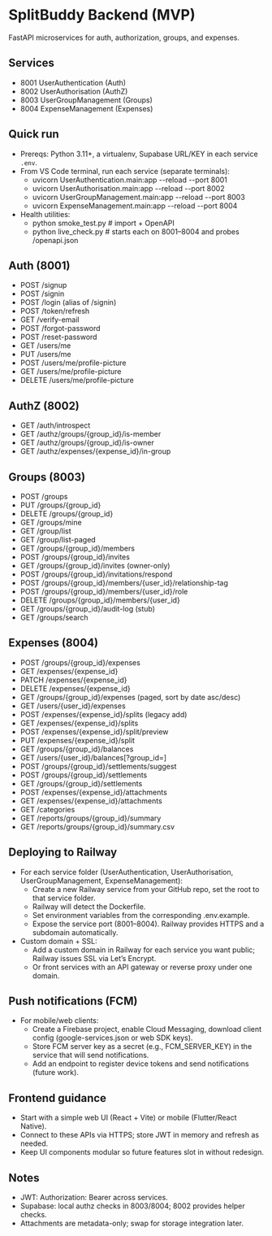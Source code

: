 # SplitBuddy Backend (MVP)

FastAPI microservices for auth, authorization, groups, and expenses.

## Services
- 8001 UserAuthentication (Auth)
- 8002 UserAuthorisation (AuthZ)
- 8003 UserGroupManagement (Groups)
- 8004 ExpenseManagement (Expenses)

## Quick run
- Prereqs: Python 3.11+, a virtualenv, Supabase URL/KEY in each service `.env`.
- From VS Code terminal, run each service (separate terminals):
  - uvicorn UserAuthentication.main:app --reload --port 8001
  - uvicorn UserAuthorisation.main:app --reload --port 8002
  - uvicorn UserGroupManagement.main:app --reload --port 8003
  - uvicorn ExpenseManagement.main:app --reload --port 8004
- Health utilities:
  - python smoke_test.py  # import + OpenAPI
  - python live_check.py  # starts each on 8001–8004 and probes /openapi.json

## Auth (8001)
- POST /signup
- POST /signin
- POST /login (alias of /signin)
- POST /token/refresh
- GET /verify-email
- POST /forgot-password
- POST /reset-password
- GET /users/me
- PUT /users/me
- POST /users/me/profile-picture
- GET /users/me/profile-picture
- DELETE /users/me/profile-picture

## AuthZ (8002)
- GET /auth/introspect
- GET /authz/groups/{group_id}/is-member
- GET /authz/groups/{group_id}/is-owner
- GET /authz/expenses/{expense_id}/in-group

## Groups (8003)
- POST /groups
- PUT /groups/{group_id}
- DELETE /groups/{group_id}
- GET /groups/mine
- GET /group/list
- GET /group/list-paged
- GET /groups/{group_id}/members
- POST /groups/{group_id}/invites
- GET /groups/{group_id}/invites (owner-only)
- POST /groups/{group_id}/invitations/respond
- POST /groups/{group_id}/members/{user_id}/relationship-tag
- POST /groups/{group_id}/members/{user_id}/role
- DELETE /groups/{group_id}/members/{user_id}
- GET /groups/{group_id}/audit-log (stub)
- GET /groups/search

## Expenses (8004)
- POST /groups/{group_id}/expenses
- GET /expenses/{expense_id}
- PATCH /expenses/{expense_id}
- DELETE /expenses/{expense_id}
- GET /groups/{group_id}/expenses  (paged, sort by date asc/desc)
- GET /users/{user_id}/expenses
- POST /expenses/{expense_id}/splits (legacy add)
- GET /expenses/{expense_id}/splits
- POST /expenses/{expense_id}/split/preview
- PUT /expenses/{expense_id}/split
- GET /groups/{group_id}/balances
- GET /users/{user_id}/balances[?group_id=]
- POST /groups/{group_id}/settlements/suggest
- POST /groups/{group_id}/settlements
- GET /groups/{group_id}/settlements
- POST /expenses/{expense_id}/attachments
- GET /expenses/{expense_id}/attachments
- GET /categories
- GET /reports/groups/{group_id}/summary
- GET /reports/groups/{group_id}/summary.csv

## Deploying to Railway
- For each service folder (UserAuthentication, UserAuthorisation, UserGroupManagement, ExpenseManagement):
  - Create a new Railway service from your GitHub repo, set the root to that service folder.
  - Railway will detect the Dockerfile.
  - Set environment variables from the corresponding .env.example.
  - Expose the service port (8001–8004). Railway provides HTTPS and a subdomain automatically.
- Custom domain + SSL:
  - Add a custom domain in Railway for each service you want public; Railway issues SSL via Let’s Encrypt.
  - Or front services with an API gateway or reverse proxy under one domain.

## Push notifications (FCM)
- For mobile/web clients:
  - Create a Firebase project, enable Cloud Messaging, download client config (google-services.json or web SDK keys).
  - Store FCM server key as a secret (e.g., FCM_SERVER_KEY) in the service that will send notifications.
  - Add an endpoint to register device tokens and send notifications (future work).

## Frontend guidance
- Start with a simple web UI (React + Vite) or mobile (Flutter/React Native).
- Connect to these APIs via HTTPS; store JWT in memory and refresh as needed.
- Keep UI components modular so future features slot in without redesign.

## Notes
- JWT: Authorization: Bearer <token> across services.
- Supabase: local authz checks in 8003/8004; 8002 provides helper checks.
- Attachments are metadata-only; swap for storage integration later.
